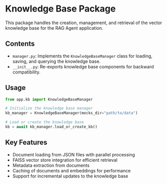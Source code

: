 # Knowledge Base Package

This package handles the creation, management, and retrieval of the vector knowledge base for the RAG Agent application.

## Contents

- `manager.py`: Implements the `KnowledgeBaseManager` class for loading, saving, and querying the knowledge base.
- `__init__.py`: Re-exports knowledge base components for backward compatibility.

## Usage

```python
from app.kb import KnowledgeBaseManager

# Initialize the knowledge base manager
kb_manager = KnowledgeBaseManager(mocks_dir="path/to/data")

# Load or create the knowledge base
kb = await kb_manager.load_or_create_kb()
```

## Key Features

- Document loading from JSON files with parallel processing
- FAISS vector store integration for efficient retrieval
- Metadata extraction from documents
- Caching of documents and embeddings for performance
- Support for incremental updates to the knowledge base
